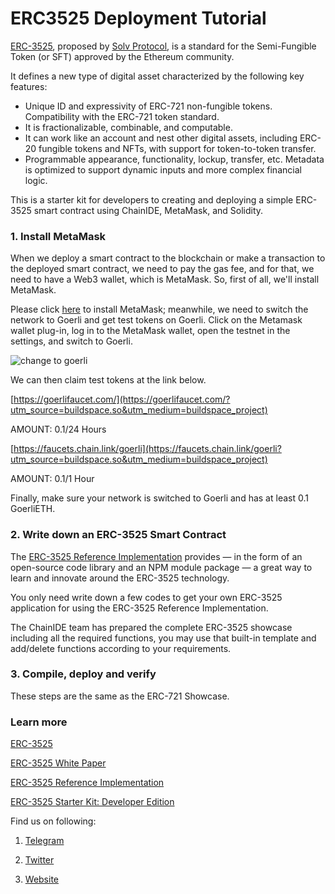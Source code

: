# ERC3525 Deployment Tutorial

[ERC-3525](https://eips.ethereum.org/EIPS/eip-3525), proposed by [Solv Protocol](https://solv.finance), is a standard for the Semi-Fungible Token (or SFT) approved by the Ethereum community.

It defines a new type of digital asset characterized by the following key features:

* Unique ID and expressivity of ERC-721 non-fungible tokens. Compatibility with the ERC-721 token standard.
* It is fractionalizable, combinable, and computable.
* It can work like an account and nest other digital assets, including ERC-20 fungible tokens and NFTs, with support for token-to-token transfer.
* Programmable appearance, functionality, lockup, transfer, etc. Metadata is optimized to support dynamic inputs and more complex financial logic.

This is a starter kit for developers to creating and deploying a simple ERC-3525 smart contract using ChainIDE, MetaMask, and Solidity.

### 1. Install MetaMask

When we deploy a smart contract to the blockchain or make a transaction to the deployed smart contract,
we need to pay the gas fee, and for that, we need to have a Web3 wallet, which is MetaMask. 
So, first of all, we'll install MetaMask.

Please click [here](https://metamask.io/) to install MetaMask;
meanwhile, we need to switch the network to Goerli and get test tokens on Goerli.
Click on the Metamask wallet plug-in, log in to the MetaMask wallet,
open the testnet in the settings, and switch to Goerli.

![change to goerli](https://3869740696-files.gitbook.io/~/files/v0/b/gitbook-x-prod.appspot.com/o/spaces%2F-MZ6_j0WUFnBhwIdP3LR%2Fuploads%2F7r8aUlo6Ipety4BPEpyS%2Fimage.png?alt=media&token=6b6a1674-06c3-4309-8e93-3fe453b24e9a)

We can then claim test tokens at the link below.

[https://goerlifaucet.com/](https://goerlifaucet.com/?utm_source=buildspace.so&utm_medium=buildspace_project) 

AMOUNT: 0.1/24 Hours

[https://faucets.chain.link/goerli](https://faucets.chain.link/goerli?utm_source=buildspace.so&utm_medium=buildspace_project) 

AMOUNT: 0.1/1 Hour

Finally, make sure your network is switched to Goerli and has at least 0.1 GoerliETH.

### 2. Write down an ERC-3525 Smart Contract

The [ERC-3525 Reference Implementation](https://github.com/solv-finance/erc-3525) provides — in the form of an open-source code library and an NPM module package — a great way to learn and innovate around the ERC-3525 technology. 

You only need write down a few codes to get your own ERC-3525 application for using the ERC-3525 Reference Implementation.


The ChainIDE team has prepared the complete ERC-3525 showcase including all the required functions, you may use that built-in template and add/delete functions according to your requirements.

### 3. Compile, deploy and verify
These steps are the same as the ERC-721 Showcase.

### Learn more

[ERC-3525](https://eips.ethereum.org/EIPS/eip-3525)

[ERC-3525 White Paper](https://whitepaper.sftlabs.io/SFT%20Whitepaper.pdf)

[ERC-3525 Reference Implementation](https://github.com/solv-finance/erc-3525)

[ERC-3525 Starter Kit: Developer Edition](https://medium.com/solv-blog/erc-3525-starter-kit-developer-edition-9d734ca62bd0)

Find us on following:

1. [Telegram](https://t.me/EIP3525_DEV)

2. [Twitter](https://twitter.com/SFTLabsHQ)

3. [Website](https://sftlabs.io/)